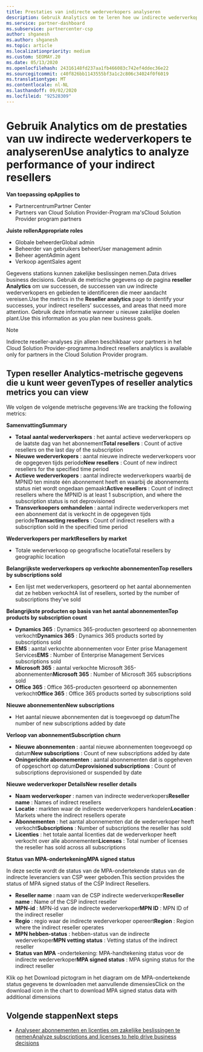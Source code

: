 ```yaml
---
title: Prestaties van indirecte wederverkopers analyseren
description: Gebruik Analytics om te leren hoe uw indirecte wederverkopers doen, zowel hun successen als gebieden die mogelijk meer aandacht nodig hebben.
ms.service: partner-dashboard
ms.subservice: partnercenter-csp
author: shganesh
ms.author: shganesh
ms.topic: article
ms.localizationpriority: medium
ms.custom: SEOMAY.20
ms.date: 05/13/2020
ms.openlocfilehash: 24316148fd237aa1fb466083c742ef4ddec36e22
ms.sourcegitcommit: c40f826bb1143555bf3a1c2c806c34024f0f6019
ms.translationtype: MT
ms.contentlocale: nl-NL
ms.lasthandoff: 09/02/2020
ms.locfileid: "92528309"
---
```

# <a name="use-analytics-to-analyze-performance-of-your-indirect-resellers"></a><span data-ttu-id="7ba37-103">Gebruik Analytics om de prestaties van uw indirecte wederverkopers te analyseren</span><span class="sxs-lookup"><span data-stu-id="7ba37-103">Use analytics to analyze performance of your indirect resellers</span></span>

<span data-ttu-id="7ba37-104">**Van toepassing op**</span><span class="sxs-lookup"><span data-stu-id="7ba37-104">**Applies to**</span></span>

- <span data-ttu-id="7ba37-105">Partnercentrum</span><span class="sxs-lookup"><span data-stu-id="7ba37-105">Partner Center</span></span>
- <span data-ttu-id="7ba37-106">Partners van Cloud Solution Provider-Program ma's</span><span class="sxs-lookup"><span data-stu-id="7ba37-106">Cloud Solution Provider program partners</span></span>

<span data-ttu-id="7ba37-107">**Juiste rollen**</span><span class="sxs-lookup"><span data-stu-id="7ba37-107">**Appropriate roles**</span></span>

- <span data-ttu-id="7ba37-108">Globale beheerder</span><span class="sxs-lookup"><span data-stu-id="7ba37-108">Global admin</span></span>
- <span data-ttu-id="7ba37-109">Beheerder van gebruikers beheer</span><span class="sxs-lookup"><span data-stu-id="7ba37-109">User management admin</span></span>
- <span data-ttu-id="7ba37-110">Beheer agent</span><span class="sxs-lookup"><span data-stu-id="7ba37-110">Admin agent</span></span>
- <span data-ttu-id="7ba37-111">Verkoop agent</span><span class="sxs-lookup"><span data-stu-id="7ba37-111">Sales agent</span></span>

<span data-ttu-id="7ba37-112">Gegevens stations kunnen zakelijke beslissingen nemen.</span><span class="sxs-lookup"><span data-stu-id="7ba37-112">Data drives business decisions.</span></span> <span data-ttu-id="7ba37-113">Gebruik de metrische gegevens op de pagina **reseller Analytics** om uw successen, de successen van uw indirecte wederverkopers en gebieden te identificeren die meer aandacht vereisen.</span><span class="sxs-lookup"><span data-stu-id="7ba37-113">Use the metrics in the **Reseller analytics** page to identify your successes, your indirect resellers' successes, and areas that need more attention.</span></span> <span data-ttu-id="7ba37-114">Gebruik deze informatie wanneer u nieuwe zakelijke doelen plant.</span><span class="sxs-lookup"><span data-stu-id="7ba37-114">Use this information as you plan new business goals.</span></span>

> [!NOTE]
> <span data-ttu-id="7ba37-115">Indirecte reseller-analyses zijn alleen beschikbaar voor partners in het Cloud Solution Provider-programma.</span><span class="sxs-lookup"><span data-stu-id="7ba37-115">Indirect resellers analytics is available only for partners in the Cloud Solution Provider program.</span></span>

## <a name="types-of-reseller-analytics-metrics-you-can-view"></a><span data-ttu-id="7ba37-116">Typen reseller Analytics-metrische gegevens die u kunt weer geven</span><span class="sxs-lookup"><span data-stu-id="7ba37-116">Types of reseller analytics metrics you can view</span></span>

<span data-ttu-id="7ba37-117">We volgen de volgende metrische gegevens:</span><span class="sxs-lookup"><span data-stu-id="7ba37-117">We are tracking the following metrics:</span></span>

<span data-ttu-id="7ba37-118">**Samenvatting**</span><span class="sxs-lookup"><span data-stu-id="7ba37-118">**Summary**</span></span>  
 - <span data-ttu-id="7ba37-119">**Totaal aantal wederverkopers** : het aantal actieve wederverkopers op de laatste dag van het abonnement</span><span class="sxs-lookup"><span data-stu-id="7ba37-119">**Total resellers** : Count of active resellers on the last day of the subscription</span></span>  
 - <span data-ttu-id="7ba37-120">**Nieuwe wederverkopers** : aantal nieuwe indirecte wederverkopers voor de opgegeven tijds periode</span><span class="sxs-lookup"><span data-stu-id="7ba37-120">**New resellers** : Count of new indirect resellers for the specified time period</span></span>  
 - <span data-ttu-id="7ba37-121">**Actieve wederverkopers** : aantal indirecte wederverkopers waarbij de MPNID ten minste één abonnement heeft en waarbij de abonnements status niet wordt ongedaan gemaakt</span><span class="sxs-lookup"><span data-stu-id="7ba37-121">**Active resellers** : Count of indirect resellers where the MPNID is at least 1 subscription, and where the subscription status is not deprovisioned</span></span>  
 - <span data-ttu-id="7ba37-122">**Transverkoopers omhandelen** : aantal indirecte wederverkopers met een abonnement dat is verkocht in de opgegeven tijds periode</span><span class="sxs-lookup"><span data-stu-id="7ba37-122">**Transacting resellers** : Count of indirect resellers with a subscription sold in the specified time period</span></span>  

<span data-ttu-id="7ba37-123">**Wederverkopers per markt**</span><span class="sxs-lookup"><span data-stu-id="7ba37-123">**Resellers by market**</span></span>  
 - <span data-ttu-id="7ba37-124">Totale wederverkoop op geografische locatie</span><span class="sxs-lookup"><span data-stu-id="7ba37-124">Total resellers by geographic location</span></span>  

<span data-ttu-id="7ba37-125">**Belangrijkste wederverkopers op verkochte abonnementen**</span><span class="sxs-lookup"><span data-stu-id="7ba37-125">**Top resellers by subscriptions sold**</span></span>
 - <span data-ttu-id="7ba37-126">Een lijst met wederverkopers, gesorteerd op het aantal abonnementen dat ze hebben verkocht</span><span class="sxs-lookup"><span data-stu-id="7ba37-126">A list of resellers, sorted by the number of subscriptions they've sold</span></span>  

<span data-ttu-id="7ba37-127">**Belangrijkste producten op basis van het aantal abonnementen**</span><span class="sxs-lookup"><span data-stu-id="7ba37-127">**Top products by subscription count**</span></span>  
 - <span data-ttu-id="7ba37-128">**Dynamics 365** : Dynamics 365-producten gesorteerd op abonnementen verkocht</span><span class="sxs-lookup"><span data-stu-id="7ba37-128">**Dynamics 365** : Dynamics 365 products sorted by subscriptions sold</span></span>  
 - <span data-ttu-id="7ba37-129">**EMS** : aantal verkochte abonnementen voor Enter prise Management Services</span><span class="sxs-lookup"><span data-stu-id="7ba37-129">**EMS** : Number of Enterprise Management Services subscriptions sold</span></span>  
 - <span data-ttu-id="7ba37-130">**Microsoft 365** : aantal verkochte Microsoft 365-abonnementen</span><span class="sxs-lookup"><span data-stu-id="7ba37-130">**Microsoft 365** : Number of Microsoft 365 subscriptions sold</span></span>  
 - <span data-ttu-id="7ba37-131">**Office 365** : Office 365-producten gesorteerd op abonnementen verkocht</span><span class="sxs-lookup"><span data-stu-id="7ba37-131">**Office 365** : Office 365 products sorted by subscriptions sold</span></span>  

<span data-ttu-id="7ba37-132">**Nieuwe abonnementen**</span><span class="sxs-lookup"><span data-stu-id="7ba37-132">**New subscriptions**</span></span>  
 - <span data-ttu-id="7ba37-133">Het aantal nieuwe abonnementen dat is toegevoegd op datum</span><span class="sxs-lookup"><span data-stu-id="7ba37-133">The number of new subscriptions added by date</span></span>  

<span data-ttu-id="7ba37-134">**Verloop van abonnement**</span><span class="sxs-lookup"><span data-stu-id="7ba37-134">**Subscription churn**</span></span>  
 - <span data-ttu-id="7ba37-135">**Nieuwe abonnementen** : aantal nieuwe abonnementen toegevoegd op datum</span><span class="sxs-lookup"><span data-stu-id="7ba37-135">**New subscriptions** : Count of new subscriptions added by date</span></span>  
 - <span data-ttu-id="7ba37-136">**Oningerichte abonnementen** : aantal abonnementen dat is opgeheven of opgeschort op datum</span><span class="sxs-lookup"><span data-stu-id="7ba37-136">**Deprovisioned subscriptions** : Count of subscriptions deprovisioned or suspended by date</span></span>  

<span data-ttu-id="7ba37-137">**Nieuwe wederverkoper Details**</span><span class="sxs-lookup"><span data-stu-id="7ba37-137">**New reseller details**</span></span>  
 - <span data-ttu-id="7ba37-138">**Naam wederverkoper** : namen van indirecte wederverkopers</span><span class="sxs-lookup"><span data-stu-id="7ba37-138">**Reseller name** : Names of indirect resellers</span></span>  
 - <span data-ttu-id="7ba37-139">**Locatie** : markten waar de indirecte wederverkopers handelen</span><span class="sxs-lookup"><span data-stu-id="7ba37-139">**Location** : Markets where the indirect resellers operate</span></span>  
 - <span data-ttu-id="7ba37-140">**Abonnementen** : het aantal abonnementen dat de wederverkoper heeft verkocht</span><span class="sxs-lookup"><span data-stu-id="7ba37-140">**Subscriptions** : Number of subscriptions the reseller has sold</span></span>  
 - <span data-ttu-id="7ba37-141">**Licenties** : het totale aantal licenties dat de wederverkoper heeft verkocht over alle abonnementen</span><span class="sxs-lookup"><span data-stu-id="7ba37-141">**Licenses** : Total number of licenses the reseller has sold across all subscriptions</span></span>  

<span data-ttu-id="7ba37-142">**Status van MPA-ondertekening**</span><span class="sxs-lookup"><span data-stu-id="7ba37-142">**MPA signed status**</span></span>

<span data-ttu-id="7ba37-143">In deze sectie wordt de status van de MPA-ondertekende status van de indirecte leveranciers van CSP weer geboden.</span><span class="sxs-lookup"><span data-stu-id="7ba37-143">This section provides the status of MPA signed status of the CSP Indirect Resellers.</span></span>

 - <span data-ttu-id="7ba37-144">**Reseller name** : naam van de CSP indirecte wederverkoper</span><span class="sxs-lookup"><span data-stu-id="7ba37-144">**Reseller name** : Name of the CSP indirect reseller</span></span>
 - <span data-ttu-id="7ba37-145">**MPN-id** : MPN-id van de indirecte wederverkoper</span><span class="sxs-lookup"><span data-stu-id="7ba37-145">**MPN ID** : MPN ID of the indirect reseller</span></span>
 - <span data-ttu-id="7ba37-146">**Regio** : regio waar de indirecte wederverkoper opereert</span><span class="sxs-lookup"><span data-stu-id="7ba37-146">**Region** : Region where the indirect reseller operates</span></span>
 - <span data-ttu-id="7ba37-147">**MPN hebben-status** : hebben-status van de indirecte wederverkoper</span><span class="sxs-lookup"><span data-stu-id="7ba37-147">**MPN vetting status** : Vetting status of the indirect reseller</span></span>
 - <span data-ttu-id="7ba37-148">**Status van MPA** -ondertekening: MPA-handtekening status voor de indirecte wederverkoper</span><span class="sxs-lookup"><span data-stu-id="7ba37-148">**MPA signed status** : MPA signing status for the indirect reseller</span></span>

<span data-ttu-id="7ba37-149">Klik op het Download pictogram in het diagram om de MPA-ondertekende status gegevens te downloaden met aanvullende dimensies</span><span class="sxs-lookup"><span data-stu-id="7ba37-149">Click on the download icon in the chart to download MPA signed status data with additional dimensions</span></span>
  
## <a name="next-steps"></a><span data-ttu-id="7ba37-150">Volgende stappen</span><span class="sxs-lookup"><span data-stu-id="7ba37-150">Next steps</span></span>

- [<span data-ttu-id="7ba37-151">Analyseer abonnementen en licenties om zakelijke beslissingen te nemen</span><span class="sxs-lookup"><span data-stu-id="7ba37-151">Analyze subscriptions and licenses to help drive business decisions</span></span>](analyze-subscriptions-licenses.md)